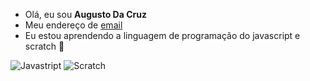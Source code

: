 -   Olá, eu sou **Augusto Da Cruz**
-   Meu endereço de [email](augusto.munhoz@escola.pr.gov.br)
-   Eu estou aprendendo a linguagem de programação do javascript e scratch
💞️

![Javastript](https://img.shields.io/badge/JavaScript-323330?style=for-the-badge&logo=javascript&logoColor=F7DF1E)
![Scratch](https://img.shields.io/badge/Scratch-4D97FF?style=for-the-badge&logo=Scratch&logoColor=white)
